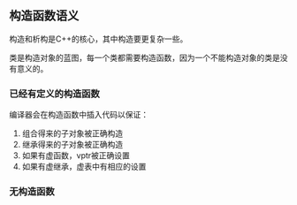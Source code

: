 构造函数语义
---
构造和析构是C++的核心，其中构造要更复杂一些。

类是构造对象的蓝图，每一个类都需要构造函数，因为一个不能构造对象的类是没有意义的。

### 已经有定义的构造函数

编译器会在构造函数中插入代码以保证：

1. 组合得来的子对象被正确构造
2. 继承得来的子对象被正确构造
3. 如果有虚函数，vptr被正确设置
4. 如果有虚继承，虚表中有相应的设置

### 无构造函数

